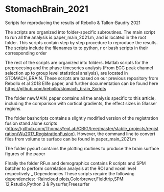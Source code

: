 # StomachBrain_2021
Scripts for reproducing the results of Rebollo &amp; Tallon-Baudry 2021



The scripts are organized into folder-specific subroutines. 
The main script to run all the analysis is paper_main_2021.m, and is located in the root folder. This scripts contain step by step procedure to reproduce the results. The scripts include the filenames to to python, r or bash scripts in their corresponding order

The rest of the scripts are organized into folders. Matlab scripts for the preprocesing and the phase timeseries analysis 
(From EGG peak channel selection up to group level statistical analysis), are located in STOMACH_BRAIN. These scripts are based on our previous repository from Rebollo et al 2018 Elife paper, and further documentation can be found here https://github.com/irebollo/stomach_brain_Scripts

The folder newMAIN_paper contains all the analysis specific to this article, including the comparison with cortical gradients, the effect sizes in Glasser regions.
 
The folder bashcripts contains a slightly modified version of the registration fusion stand alone scripts (https://github.com/ThomasYeoLab/CBIG/tree/master/stable_projects/registration/Wu2017_RegistrationFusion). However, the command line to convert files from volume to surface can be found in paper_main_2021.m

The folder pysurf contains the plotting routines to produce the brain surface figures of the paoer

FInally the folder RFun and demographics contains R scripts and SPM batcher to perform correlation analysis at the ROI and voxel level respectively 
_ 
Dependencies
These scripts require the following dependencies:
-Raincloud plots,Colorbrewer,Fieldtrip,SPM 12,Rstudio,Python 3 & Pysurfer,Freesurfer
